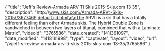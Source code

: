 {
    "title": "Jeff's Review-Armada ARV TI Skis 2015-Skis.com 13 35",
    "description": "http:\/\/www.skis.com\/Armada-ARVti-Skis-2015\/367746P,default,pd.html\n\nThe ARVti is a ski that has a totally different feeling than other Armada skis. The Hybrid Double Zone is sandwiched in between two layers of titanal, combined that with a Laminate Matrix",
    "videoid": "3765586",
    "date_created": "1411361097",
    "date_modified": "1418181998",
    "type": "captivate",
    "layout": "video",
    "url": "\/v\/jeff-s-review-armada-arv-ti-skis-2015-skis-com-13-35\/3765586"
}